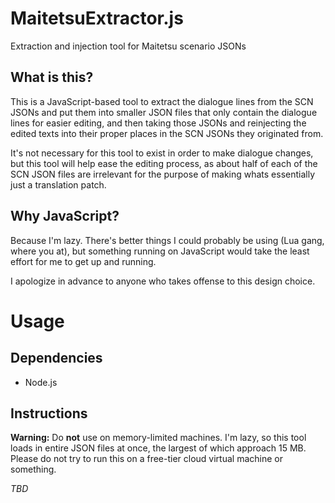 # MaitetsuExtractor.js
Extraction and injection tool for Maitetsu scenario JSONs

## What is this?
This is a JavaScript-based tool to extract the dialogue lines from the SCN JSONs and put them into smaller JSON files that only contain the dialogue lines for easier editing, and then taking those JSONs and reinjecting the edited texts into their proper places in the SCN JSONs they originated from.

It's not necessary for this tool to exist in order to make dialogue changes, but this tool will help ease the editing process, as about half of each of the SCN JSON files are irrelevant for the purpose of making whats essentially just a translation patch.

## Why JavaScript?
Because I'm lazy. There's better things I could probably be using (Lua gang, where you at), but something running on JavaScript would take the least effort for me to get up and running.

I apologize in advance to anyone who takes offense to this design choice.

# Usage

## Dependencies

* Node.js

## Instructions

**Warning:** Do **not** use on memory-limited machines. I'm lazy, so this tool loads in entire JSON files at once, the largest of which approach 15 MB. Please do not try to run this on a free-tier cloud virtual machine or something.

*TBD*
